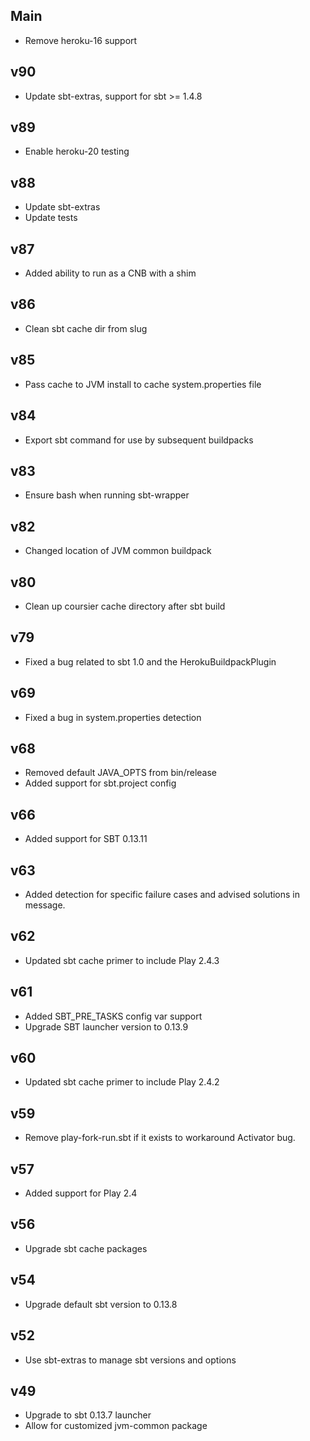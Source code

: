 ## Main

* Remove heroku-16 support

## v90

* Update sbt-extras, support for sbt >= 1.4.8

## v89

* Enable heroku-20 testing

## v88

* Update sbt-extras
* Update tests

## v87

* Added ability to run as a CNB with a shim

## v86

* Clean sbt cache dir from slug

## v85

* Pass cache to JVM install to cache system.properties file

## v84

* Export sbt command for use by subsequent buildpacks

## v83

* Ensure bash when running sbt-wrapper

## v82

* Changed location of JVM common buildpack

## v80

* Clean up coursier cache directory after sbt build

## v79

* Fixed a bug related to sbt 1.0 and the HerokuBuildpackPlugin

## v69

* Fixed a bug in system.properties detection

## v68

* Removed default JAVA_OPTS from bin/release
* Added support for sbt.project config

## v66

* Added support for SBT 0.13.11

## v63

* Added detection for specific failure cases and advised solutions in message.

## v62

* Updated sbt cache primer to include Play 2.4.3

## v61

* Added SBT_PRE_TASKS config var support
* Upgrade SBT launcher version to 0.13.9

## v60

* Updated sbt cache primer to include Play 2.4.2

## v59

* Remove play-fork-run.sbt if it exists to workaround Activator bug.

## v57

* Added support for Play 2.4

## v56

* Upgrade sbt cache packages

## v54

* Upgrade default sbt version to 0.13.8

## v52

* Use sbt-extras to manage sbt versions and options

## v49

*  Upgrade to sbt 0.13.7 launcher
*  Allow for customized jvm-common package
